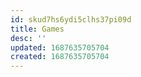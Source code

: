 ```yaml
---
id: skud7hs6ydi5clhs37pi09d
title: Games
desc: ''
updated: 1687635705704
created: 1687635705704
---
```

